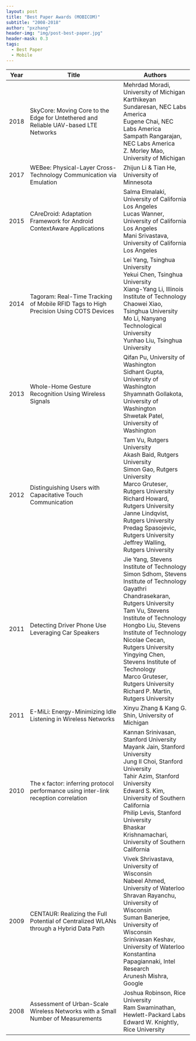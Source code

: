 ```yaml
---
layout: post
title: "Best Paper Awards (MOBICOM)"
subtitle: "2008-2018"
author: "pxzhang"
header-img: "img/post-best-paper.jpg"
header-mask: 0.3
tags:
  - Best Paper
  - Mobile
---
```


<style>
.table {
	font-size:12px;
}
table td {
	vertical-align: middle;
}
table th:nth-of-type(2) {
    width: 240px;
}

</style>

| Year | Title | Authors |
| --- | --- | --- |
| 2018 | SkyCore: Moving Core to the Edge for Untethered and Reliable UAV-based LTE Networks | Mehrdad Moradi, University of Michigan<br>Karthikeyan Sundaresan, NEC Labs America<br>Eugene Chai, NEC Labs America<br>Sampath Rangarajan, NEC Labs America<br>Z. Morley Mao, University of Michigan |
| 2017 | WEBee: Physical-Layer Cross-Technology Communication via Emulation | Zhijun Li & Tian He, University of Minnesota |
| 2015 | CAreDroid: Adaptation Framework for Android ContextAware Applications | Salma Elmalaki, University of California Los Angeles<br>Lucas Wanner, University of California Los Angeles<br>Mani Srivastava, University of California Los Angeles |
| 2014 | Tagoram: Real-Time Tracking of Mobile RFID Tags to High Precision Using COTS Devices | Lei Yang, Tsinghua University<br>Yekui Chen, Tsinghua University<br>Xiang-Yang Li, Illinois Institute of Technology<br>Chaowei Xiao, Tsinghua University<br>Mo Li, Nanyang Technological University<br>Yunhao Liu, Tsinghua University |
| 2013 | Whole-Home Gesture Recognition Using Wireless Signals | Qifan Pu, University of Washington<br>Sidhant Gupta, University of Washington<br>Shyamnath Gollakota, University of Washington<br>Shwetak Patel, University of Washington |
| 2012 | Distinguishing Users with Capacitative Touch Communication | Tam Vu, Rutgers University<br>Akash Baid, Rutgers University<br>Simon Gao, Rutgers University<br>Marco Gruteser, Rutgers University<br>Richard Howard, Rutgers University<br>Janne Lindqvist, Rutgers University<br>Predag Spasojevic, Rutgers University<br>Jeffrey Walling, Rutgers University |
| 2011 | Detecting Driver Phone Use Leveraging Car Speakers | Jie Yang, Stevens Institute of Technology<br>Simon Sdhom, Stevens Institute of Technology<br>Gayathri Chandrasekaran, Rutgers University<br>Tam Vu, Stevens Institute of Technology<br>Hongbo Liu, Stevens Institute of Technology<br>Nicolae Cecan, Rutgers University<br>Yingying Chen, Stevens Institute of Technology<br>Marco Gruteser, Rutgers University<br>Richard P. Martin, Rutgers University |
| 2011 | E-MiLi: Energy-Minimizing Idle Listening in Wireless Networks | Xinyu Zhang & Kang G. Shin, University of Michigan |
| 2010 | The κ factor: inferring protocol performance using inter-link reception correlation | Kannan Srinivasan, Stanford University<br>Mayank Jain, Stanford University<br>Jung Il Choi, Stanford University<br>Tahir Azim, Stanford University<br>Edward S. Kim, University of Southern California<br>Philip Levis, Stanford University<br>Bhaskar Krishnamachari, University of Southern California |
| 2009 | CENTAUR: Realizing the Full Potential of Centralized WLANs through a Hybrid Data Path | Vivek Shrivastava, University of Wisconsin<br>Nabeel Ahmed, University of Waterloo<br>Shravan Rayanchu, University of Wisconsin<br>Suman Banerjee, University of Wisconsin<br>Srinivasan Keshav, University of Waterloo<br>Konstantina Papagiannaki, Intel Research<br>Arunesh Mishra, Google |
| 2008 | Assessment of Urban-Scale Wireless Networks with a Small Number of Measurements | Joshua Robinson, Rice University<br>Ram Swaminathan, Hewlett-Packard Labs<br>Edward W. Knightly, Rice University |
